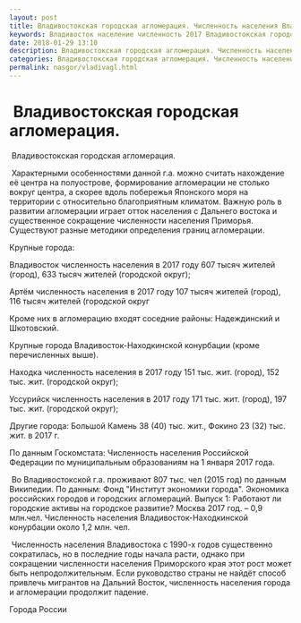 ```yaml
---
layout: post
title: Владивостокская городская агломерация. Численность населения Владивостока
keywords: Владивосток население численность 2017 Владивостокская городская агломерация
date: 2018-01-29 13:10
description: Владивостокская городская агломерация. Численность населения Владивостока 2017
categories: Владивостокская городская агломерация. Численность населения Владивостока 2017
permalink: nasgor/vladivagl.html
---
```


#  Владивостокская городская агломерация.



 Владивостокская городская агломерация.



 Характерными особенностями данной г.а. можно считать нахождение её центра на полуострове, формирование агломерации не столько вокруг центра, а скорее вдоль побережья Японского моря на территории с относительно благоприятным климатом. Важную роль в развитии агломерации играет отток населения с Дальнего востока и существенное сокращение численности населения Приморья. Существуют разные методики определения границ агломерации.




Крупные города:


Владивосток численность населения в 2017 году 607 тысяч жителей (город), 633 тысяч жителей (городской округ);


Артём численность населения в 2017 году 107 тысяч жителей (город), 116 тысяч жителей (городской округ


Кроме них в агломерацию входят соседние районы: Надеждинский и Шкотовский.


Крупные города Владивосток-Находкинской конурбации (кроме перечисленных выше).


Находка численность населения в 2017 году 151 тыс. жит. (город), 152 тыс. жит. (городской округ);


Уссурийск численность населения в 2017 году 171 тыс. жит. (город), 197 тыс. жит. (городской округ);


Другие города: Большой Камень 38 (40) тыс. жит., Фокино 23 (32) тыс. жит. в 2017 г.


По данным Госкомстата: Численность населения Российской Федерации по муниципальным образованиям на 1 января 2017 года.



 Во Владивостокской г.а. проживают 807 тыс. чел (2015 год) по данным Википедии. По данным: Фонд &#34;Институт экономики города&#34;. Экономика российских городов и городских агломераций. Выпуск 1: Работают ли городские активы на городское развитие? Москва 2017 год. – 0,9 млн.чел.
Численность населения  Владивосток-Находкинской конурбации около 1,2 млн. чел.




 Численность населения Владивостока с 1990-х годов существенно сократилась, но в последние годы начала расти, однако при сокращении численности населения Приморского края этот рост может быть непродолжительным. Если руководство страны не найдёт способ привлечь мигрантов на Дальний Восток, численность населения города и агломерации продолжит падение.





Города России

		
